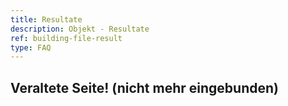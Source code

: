 ```yaml
---
title: Resultate
description: Objekt - Resultate
ref: building-file-result
type: FAQ
---
```


## Veraltete Seite! (nicht mehr eingebunden)